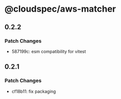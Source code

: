 # @cloudspec/aws-matcher

## 0.2.2

### Patch Changes

- 587199c: esm compatibility for vitest

## 0.2.1

### Patch Changes

- cf18b11: fix packaging
